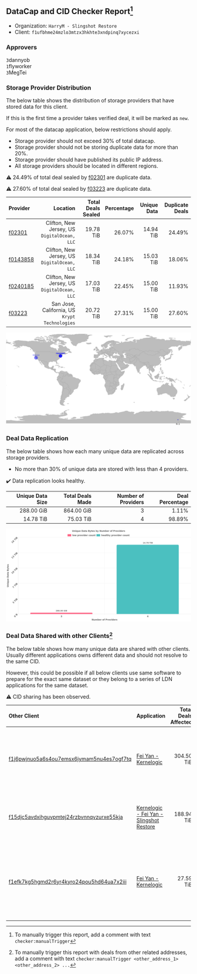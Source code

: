## DataCap and CID Checker Report[^1]
 - Organization: `HarryM - Slingshot Restore`
 - Client: `f1ufbhme24mzlo3mtzx3hkhte3xndpinq7xycezxi`
### Approvers
`3`dannyob<br/>`1`flyworker<br/>`3`MegTei

### Storage Provider Distribution
The below table shows the distribution of storage providers that have stored data for this client.

If this is the first time a provider takes verified deal, it will be marked as `new`.

For most of the datacap application, below restrictions should apply.
 - Storage provider should not exceed 30% of total datacap.
 - Storage provider should not be storing duplicate data for more than 20%.
 - Storage provider should have published its public IP address.
 - All storage providers should be located in different regions.

⚠️ 24.49% of total deal sealed by [f02301](https://filfox.info/en/address/f02301) are duplicate data.

⚠️ 27.60% of total deal sealed by [f03223](https://filfox.info/en/address/f03223) are duplicate data.

| Provider                                            |                                          Location | Total Deals Sealed | Percentage | Unique Data | Duplicate Deals |
| :-------------------------------------------------- | ------------------------------------------------: | -----------------: | ---------: | ----------: | --------------: |
| [f02301](https://filfox.info/en/address/f02301)     |   Clifton, New Jersey, US<br/>`DigitalOcean, LLC` |          19.78 TiB |     26.07% |   14.94 TiB |          24.49% |
| [f0143858](https://filfox.info/en/address/f0143858) |   Clifton, New Jersey, US<br/>`DigitalOcean, LLC` |          18.34 TiB |     24.18% |   15.03 TiB |          18.06% |
| [f0240185](https://filfox.info/en/address/f0240185) |   Clifton, New Jersey, US<br/>`DigitalOcean, LLC` |          17.03 TiB |     22.45% |   15.00 TiB |          11.93% |
| [f03223](https://filfox.info/en/address/f03223)     | San Jose, California, US<br/>`Krypt Technologies` |          20.72 TiB |     27.31% |   15.00 TiB |          27.60% |

<img src="https://raw.githubusercontent.com/data-preservation-programs/filplus-checker-assets/main/filecoin-project/filecoin-plus-large-datasets/issues/172/1684832352751.png"/>

### Deal Data Replication
The below table shows how each many unique data are replicated across storage providers.

- No more than 30% of unique data are stored with less than 4 providers.

✔️ Data replication looks healthy.

| Unique Data Size | Total Deals Made | Number of Providers | Deal Percentage |
| ---------------: | ---------------: | ------------------: | --------------: |
|       288.00 GiB |       864.00 GiB |                   3 |           1.11% |
|        14.78 TiB |        75.03 TiB |                   4 |          98.89% |

<img src="https://raw.githubusercontent.com/data-preservation-programs/filplus-checker-assets/main/filecoin-project/filecoin-plus-large-datasets/issues/172/1684832353482.png"/>

### Deal Data Shared with other Clients[^3]
The below table shows how many unique data are shared with other clients.
Usually different applications owns different data and should not resolve to the same CID.

However, this could be possible if all below clients use same software to prepare for the exact same dataset or they belong to a series of LDN applications for the same dataset.

⚠️ CID sharing has been observed.

| Other Client                                                                                                          | Application                                                                                                               | Total Deals Affected | Unique CIDs | Approvers                                                                                                                                                                                  |
| :-------------------------------------------------------------------------------------------------------------------- | :------------------------------------------------------------------------------------------------------------------------ | -------------------: | ----------: | :----------------------------------------------------------------------------------------------------------------------------------------------------------------------------------------- |
| [f1j6pwjnuo5a6s4ou7emsx6jymam5nu4es7ogf7tq](https://filfox.info/en/address/f1j6pwjnuo5a6s4ou7emsx6jymam5nu4es7ogf7tq) | [Fei Yan \- Kernelogic](https://github.com/filecoin-project/filecoin-plus-large-datasets/issues/304)                      |           304.50 TiB |         782 | `1`cryptowhizzard<br/>`2`destor2023<br/>`1`Fenbushi-Filecoin<br/>`2`flyworker<br/>`2`MegTei<br/>`1`neogeweb3<br/>`1`NiwanDao<br/>`1`psh0691<br/>`1`Reiers                                  |
| [f15djc5avdxihguvpmtej24rzbvnnqvzurxe55kja](https://filfox.info/en/address/f15djc5avdxihguvpmtej24rzbvnnqvzurxe55kja) | [Kernelogic \- Fei Yan \- Slingshot Restore](https://github.com/filecoin-project/filecoin-plus-large-datasets/issues/136) |           188.94 TiB |         794 | `1`cryptowhizzard<br/>`1`dannyob<br/>`1`destor2023<br/>`2`flyworker<br/>`1`IreneYoung<br/>`1`MegTei<br/>`1`neogeweb3<br/>`1`Reiers                                                         |
| [f1efk7kg5hgmd2r6yr4kyro24pou5hd64ua7x2iii](https://filfox.info/en/address/f1efk7kg5hgmd2r6yr4kyro24pou5hd64ua7x2iii) | [Fei Yan \- Kernelogic](https://github.com/filecoin-project/filecoin-plus-large-datasets/issues/298)                      |            27.59 TiB |         125 | `1`cryptowhizzard<br/>`1`dannyob<br/>`2`destor2023<br/>`1`Fenbushi-Filecoin<br/>`1`GaryGJG<br/>`2`MegTei<br/>`1`neogeweb3<br/>`1`NiwanDao<br/>`1`Reiers<br/>`1`TimWilliams00<br/>`1`xinaxu |

[^1]: To manually trigger this report, add a comment with text `checker:manualTrigger`

[^2]: Deals from those addresses are combined into this report as they are specified with `checker:manualTrigger`

[^3]: To manually trigger this report with deals from other related addresses, add a comment with text `checker:manualTrigger <other_address_1> <other_address_2> ...`
